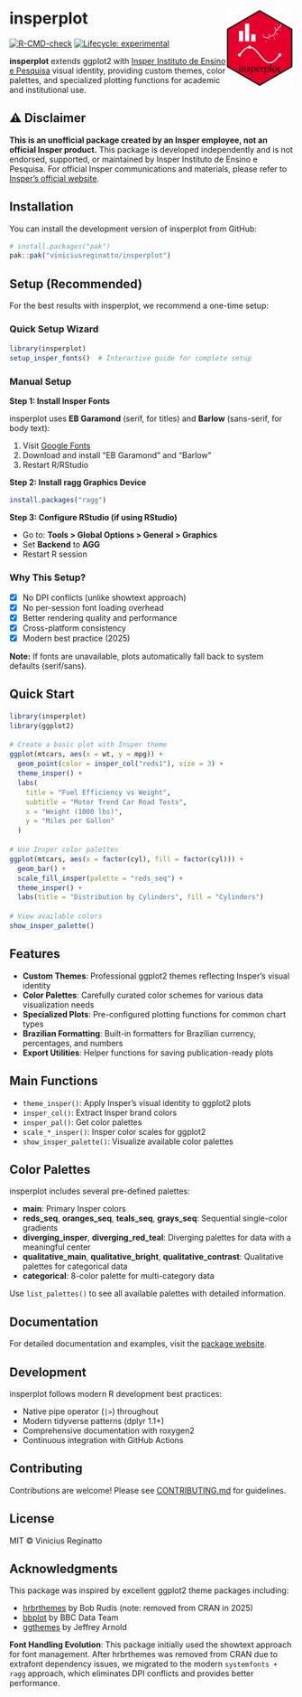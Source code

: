 
<!-- README.md is generated from README.Rmd. Please edit that file -->

# insperplot <img src="man/figures/logo.png" align="right" height="139" />

<!-- badges: start -->

[![R-CMD-check](https://github.com/viniciusreginatto/insperplot/actions/workflows/R-CMD-check.yaml/badge.svg)](https://github.com/viniciusreginatto/insperplot/actions/workflows/R-CMD-check.yaml)
[![Lifecycle:
experimental](https://img.shields.io/badge/lifecycle-experimental-orange.svg)](https://lifecycle.r-lib.org/articles/stages.html#experimental)
<!-- badges: end -->

**insperplot** extends ggplot2 with [Insper Instituto de Ensino e
Pesquisa](https://www.insper.edu.br/) visual identity, providing custom
themes, color palettes, and specialized plotting functions for academic
and institutional use.

## ⚠️ Disclaimer

**This is an unofficial package created by an Insper employee, not an
official Insper product.** This package is developed independently and
is not endorsed, supported, or maintained by Insper Instituto de Ensino
e Pesquisa. For official Insper communications and materials, please
refer to [Insper’s official website](https://www.insper.edu.br/).

## Installation

You can install the development version of insperplot from GitHub:

``` r
# install.packages("pak")
pak::pak("viniciusreginatto/insperplot")
```

## Setup (Recommended)

For the best results with insperplot, we recommend a one-time setup:

### Quick Setup Wizard

``` r
library(insperplot)
setup_insper_fonts()  # Interactive guide for complete setup
```

### Manual Setup

**Step 1: Install Insper Fonts**

insperplot uses **EB Garamond** (serif, for titles) and **Barlow**
(sans-serif, for body text):

1.  Visit [Google Fonts](https://fonts.google.com)
2.  Download and install “EB Garamond” and “Barlow”
3.  Restart R/RStudio

**Step 2: Install ragg Graphics Device**

``` r
install.packages("ragg")
```

**Step 3: Configure RStudio (if using RStudio)**

- Go to: **Tools \> Global Options \> General \> Graphics**
- Set **Backend** to **AGG**
- Restart R session

### Why This Setup?

- [x] No DPI conflicts (unlike showtext approach)
- [x] No per-session font loading overhead
- [x] Better rendering quality and performance
- [x] Cross-platform consistency
- [x] Modern best practice (2025)

**Note:** If fonts are unavailable, plots automatically fall back to
system defaults (serif/sans).

## Quick Start

``` r
library(insperplot)
library(ggplot2)

# Create a basic plot with Insper theme
ggplot(mtcars, aes(x = wt, y = mpg)) +
  geom_point(color = insper_col("reds1"), size = 3) +
  theme_insper() +
  labs(
    title = "Fuel Efficiency vs Weight",
    subtitle = "Motor Trend Car Road Tests",
    x = "Weight (1000 lbs)",
    y = "Miles per Gallon"
  )

# Use Insper color palettes
ggplot(mtcars, aes(x = factor(cyl), fill = factor(cyl))) +
  geom_bar() +
  scale_fill_insper(palette = "reds_seq") +
  theme_insper() +
  labs(title = "Distribution by Cylinders", fill = "Cylinders")

# View available colors
show_insper_palette()
```

## Features

- **Custom Themes**: Professional ggplot2 themes reflecting Insper’s
  visual identity
- **Color Palettes**: Carefully curated color schemes for various data
  visualization needs
- **Specialized Plots**: Pre-configured plotting functions for common
  chart types
- **Brazilian Formatting**: Built-in formatters for Brazilian currency,
  percentages, and numbers
- **Export Utilities**: Helper functions for saving publication-ready
  plots

## Main Functions

- `theme_insper()`: Apply Insper’s visual identity to ggplot2 plots
- `insper_col()`: Extract Insper brand colors
- `insper_pal()`: Get color palettes
- `scale_*_insper()`: Insper color scales for ggplot2
- `show_insper_palette()`: Visualize available color palettes

## Color Palettes

insperplot includes several pre-defined palettes:

- **main**: Primary Insper colors
- **reds_seq**, **oranges_seq**, **teals_seq**, **grays_seq**:
  Sequential single-color gradients
- **diverging_insper**, **diverging_red_teal**: Diverging palettes for
  data with a meaningful center
- **qualitative_main**, **qualitative_bright**,
  **qualitative_contrast**: Qualitative palettes for categorical data
- **categorical**: 8-color palette for multi-category data

Use `list_palettes()` to see all available palettes with detailed
information.

## Documentation

For detailed documentation and examples, visit the [package
website](https://viniciusreginatto.github.io/insperplot/).

## Development

insperplot follows modern R development best practices:

- Native pipe operator (`|>`) throughout
- Modern tidyverse patterns (dplyr 1.1+)
- Comprehensive documentation with roxygen2
- Continuous integration with GitHub Actions

## Contributing

Contributions are welcome! Please see [CONTRIBUTING.md](CONTRIBUTING.md)
for guidelines.

## License

MIT © Vinicius Reginatto

## Acknowledgments

This package was inspired by excellent ggplot2 theme packages including:

- [hrbrthemes](https://github.com/hrbrmstr/hrbrthemes) by Bob Rudis
  (note: removed from CRAN in 2025)
- [bbplot](https://github.com/bbc/bbplot) by BBC Data Team
- [ggthemes](https://github.com/jrnold/ggthemes) by Jeffrey Arnold

**Font Handling Evolution**: This package initially used the showtext
approach for font management. After hrbrthemes was removed from CRAN due
to extrafont dependency issues, we migrated to the modern
`systemfonts + ragg` approach, which eliminates DPI conflicts and
provides better performance.

